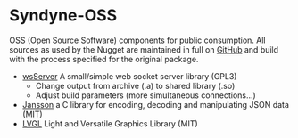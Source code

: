 # Syndyne-OSS
OSS (Open Source Software) components for public consumption.  All sources as used by the Nugget are maintained in full on [GitHub](https://github.com/BonkersBill/Syndyne-OSS) and build with the process specified for the original package.

- [wsServer](https://github.com/Theldus/wsServer.git) A small/simple web socket server library (GPL3)
  - Change output from archive (.a) to shared library (.so)
  - Adjust build parameters (more simultaneous connections...)
- [Jansson](https://github.com/akheron/jansson.git) a C library for encoding, decoding and manipulating JSON data (MIT)
- [LVGL](https://github.com/lvgl/lvgl#) Light and Versatile Graphics Library (MIT)
